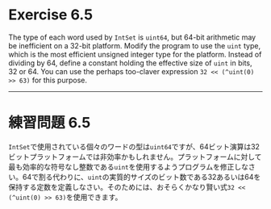 # Exercise 6.5
The type of each word used by `IntSet` is `uint64`, but 64-bit arithmetic may be inefficient on a 32-bit platform. Modify the program to use the `uint` type, which is the most efficient unsigned integer type for the platform. Instead of dividing by 64, define a constant holding the effective size of `uint` in bits, 32 or 64. You can use the perhaps too-claver expression `32 << (^uint(0) >> 63)` for this purpose.

---
# 練習問題 6.5
`IntSet`で使用されている個々のワードの型は`uint64`ですが、64ビット演算は32ビットプラットフォームでは非効率かもしれません。プラットフォームに対して最も効率的な符号なし整数である`uint`を使用するようプログラムを修正しなさい。64で割る代わりに、`uint`の実質的サイズのビット数である32あるいは64を保持する定数を定義しなさい。そのためには、おそらくかなり賢い式`32 << (^uint(0) >> 63)`を使用できます。
